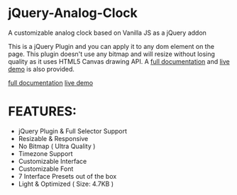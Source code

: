 # jQuery-Analog-Clock
A customizable analog clock based on Vanilla JS as a jQuery addon

This is a jQuery Plugin and you can apply it to any dom element on the page.
This plugin doesn't use any bitmap and will resize without losing quality as it uses HTML5 Canvas drawing API.
A [full documentation](https://docs.handy.tools/analog-clock-jquery-plugin/v1.0/getting-started) and [live demo](https://docs.handy.tools/analog-clock-jquery-plugin/v1.0/configuration-and-preset) is also provided.

[full documentation](https://docs.handy.tools/analog-clock-jquery-plugin/v1.0/getting-started)
[live demo](https://docs.handy.tools/analog-clock-jquery-plugin/v1.0/configuration-and-preset)

# FEATURES:
- jQuery Plugin & Full Selector Support
- Resizable & Responsive
- No Bitmap ( Ultra Quality )
- Timezone Support
- Customizable Interface
- Customizable Font
- 7 Interface Presets out of the box
- Light & Optimized ( Size: 4.7KB )
